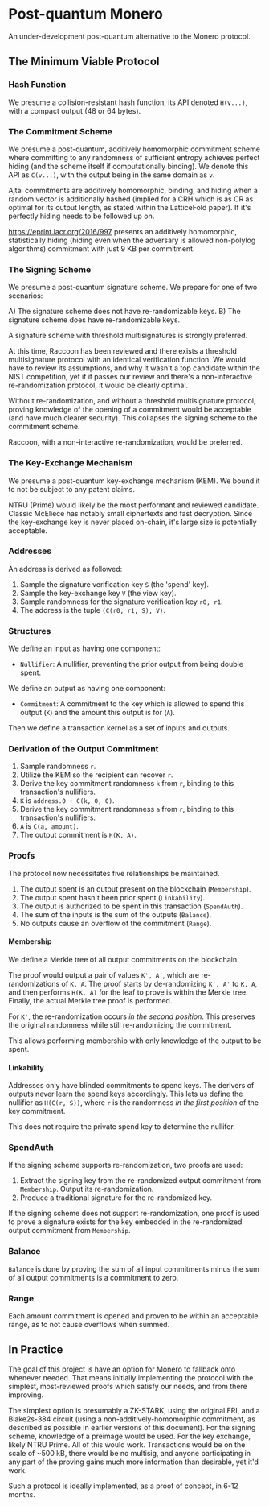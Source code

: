 # Post-quantum Monero

An under-development post-quantum alternative to the Monero protocol.

## The Minimum Viable Protocol

### Hash Function

We presume a collision-resistant hash function, its API denoted `H(v...)`, with
a compact output (48 or 64 bytes).

### The Commitment Scheme

We presume a post-quantum, additively homomorphic commitment scheme where
committing to any randomness of sufficient entropy achieves perfect hiding (and
the scheme itself if computationally binding). We denote this API as `C(v...)`,
with the output being in the same domain as `v`.

Ajtai commitments are additively homomorphic, binding, and hiding when a random
vector is additionally hashed (implied for a CRH which is as CR as optimal for
its output length, as stated within the LatticeFold paper). If it's perfectly
hiding needs to be followed up on.

https://eprint.iacr.org/2016/997 presents an additively homomorphic,
statistically hiding (hiding even when the adversary is allowed non-polylog
algorithms) commitment with just 9 KB per commitment.

### The Signing Scheme

We presume a post-quantum signature scheme. We prepare for one of two scenarios:

A) The signature scheme does not have re-randomizable keys.
B) The signature scheme does have re-randomizable keys.

A signature scheme with threshold multisignatures is strongly preferred.

At this time, Raccoon has been reviewed and there exists a threshold
multisignature protocol with an identical verification function. We would have
to review its assumptions, and why it wasn't a top candidate within the NIST
competition, yet if it passes our review and there's a non-interactive
re-randomization protocol, it would be clearly optimal.

Without re-randomization, and without a threshold multisignature protocol,
proving knowledge of the opening of a commitment would be acceptable (and have
much clearer security). This collapses the signing scheme to the commitment
scheme.

Raccoon, with a non-interactive re-randomization, would be preferred.

### The Key-Exchange Mechanism

We presume a post-quantum key-exchange mechanism (KEM). We bound it to not be
subject to any patent claims.

NTRU (Prime) would likely be the most performant and reviewed candidate. Classic
McEliece has notably small ciphertexts and fast decryption. Since the
key-exchange key is never placed on-chain, it's large size is potentially
acceptable.

### Addresses

An address is derived as followed:

1) Sample the signature verification key `S` (the 'spend' key).
2) Sample the key-exchange key `V` (the view key).
3) Sample randomness for the signature verification key `r0, r1`.
4) The address is the tuple `(C(r0, r1, S), V)`.

### Structures

We define an input as having one component:

- `Nullifier`: A nullifier, preventing the prior output from being double spent.

We define an output as having one component:

- `Commitment`: A commitment to the key which is allowed to spend this output
  (`K`) and the amount this output is for (`A`).

Then we define a transaction kernel as a set of inputs and outputs.

### Derivation of the Output Commitment

1) Sample randomness `r`.
2) Utilize the KEM so the recipient can recover `r`.
3) Derive the key commitment randomness `k` from `r`, binding to this
   transaction's nullifiers.
4) `K` is `address.0 + C(k, 0, 0)`.
5) Derive the key commitment randomness `a` from `r`, binding to this
   transaction's nullifiers.
6) `A` is `C(a, amount)`.
7) The output commitment is `H(K, A)`.

### Proofs

The protocol now necessitates five relationships be maintained.

1) The output spent is an output present on the blockchain (`Membership`).
2) The output spent hasn't been prior spent (`Linkability`).
3) The output is authorized to be spent in this transaction (`SpendAuth`).
4) The sum of the inputs is the sum of the outputs (`Balance`).
5) No outputs cause an overflow of the commitment (`Range`).

#### Membership

We define a Merkle tree of all output commitments on the blockchain.

The proof would output a pair of values `K', A'`, which are re-randomizations
of `K, A`. The proof starts by de-randomizing `K', A'` to `K, A`, and then
performs `H(K, A)` for the leaf to prove is within the Merkle tree. Finally, the
actual Merkle tree proof is performed.

For `K'`, the re-randomization occurs _in the second position_. This preserves
the original randomness while still re-randomizing the commitment.

This allows performing membership with only knowledge of the output to be spent.

#### Linkability

Addresses only have blinded commitments to spend keys. The derivers of outputs
never learn the spend keys accordingly. This lets us define the nullifier as
`H(C(r, S))`, where `r` is the randomness _in the first position_ of the key
commitment.

This does not require the private spend key to determine the nullifer.

### SpendAuth

If the signing scheme supports re-randomization, two proofs are used:

1) Extract the signing key from the re-randomized output commitment from
`Membership`. Output its re-randomization.
2) Produce a traditional signature for the re-randomized key.

If the signing scheme does not support re-randomization, one proof is used to
prove a signature exists for the key embedded in the re-randomized output
commitment from `Membership`.

### Balance

`Balance` is done by proving the sum of all input commitments minus the sum of
all output commitments is a commitment to zero.

### Range

Each amount commitment is opened and proven to be within an acceptable range, as
to not cause overflows when summed.

## In Practice

The goal of this project is have an option for Monero to fallback onto whenever
needed. That means initially implementing the protocol with the simplest,
most-reviewed proofs which satisfy our needs, and from there improving.

The simplest option is presumably a ZK-STARK, using the original FRI, and a
Blake2s-384 circuit (using a non-additively-homomorphic commitment, as described
as possible in earlier versions of this document). For the signing scheme,
knowledge of a preimage would be used. For the key exchange, likely NTRU Prime.
All of this would work. Transactions would be on the scale of ~500 kB, there
would be no multisig, and anyone participating in any part of the proving gains
much more information than desirable, yet it'd work.

Such a protocol is ideally implemented, as a proof of concept, in 6-12 months.
